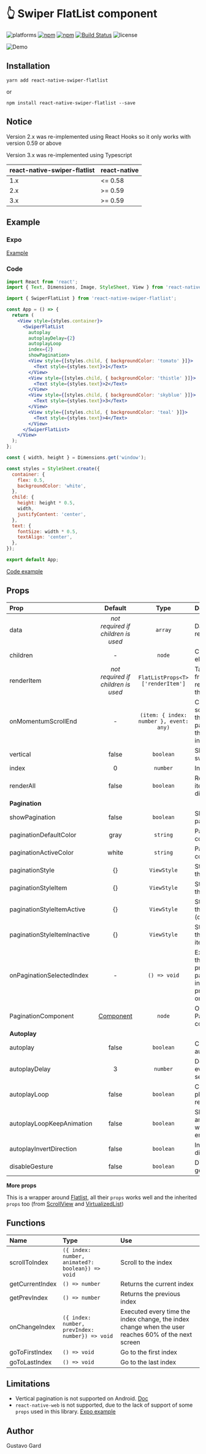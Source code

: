 # :point_up_2: Swiper FlatList component

![platforms](https://img.shields.io/badge/platforms-Android%20|%20iOS-brightgreen.svg)
[![npm](https://img.shields.io/npm/v/react-native-swiper-flatlist.svg)](https://www.npmjs.com/package/react-native-swiper-flatlist)
[![npm](https://img.shields.io/npm/dm/react-native-swiper-flatlist.svg)](https://www.npmjs.com/package/react-native-swiper-flatlist)
[![Build Status](https://app.bitrise.io/app/dfeb47a453df37dd/status.svg?token=54NHsU_G5kGTSZpdEejqLA&branch=master)](https://app.bitrise.io/app/dfeb47a453df37dd)
![license](https://img.shields.io/npm/l/react-native-swiper-flatlist.svg)

![Demo](https://raw.githubusercontent.com/gusgard/react-native-swiper-flatlist/master/demo.gif)

## Installation

```
yarn add react-native-swiper-flatlist
```

or

```
npm install react-native-swiper-flatlist --save
```

## Notice

Version 2.x was re-implemented using React Hooks so it only works with version 0.59 or above

Version 3.x was re-implemented using Typescript

| react-native-swiper-flatlist | react-native |
| ---------------------------- | ------------ |
| 1.x                          | <= 0.58      |
| 2.x                          | >= 0.59      |
| 3.x                          | >= 0.59      |

## Example

### Expo

[Example](https://snack.expo.io/@gusgard/react-native-swiper-flatlist)

### Code

```jsx
import React from 'react';
import { Text, Dimensions, Image, StyleSheet, View } from 'react-native';

import { SwiperFlatList } from 'react-native-swiper-flatlist';

const App = () => {
  return (
    <View style={styles.container}>
      <SwiperFlatList
        autoplay
        autoplayDelay={2}
        autoplayLoop
        index={2}
        showPagination>
        <View style={[styles.child, { backgroundColor: 'tomato' }]}>
          <Text style={styles.text}>1</Text>
        </View>
        <View style={[styles.child, { backgroundColor: 'thistle' }]}>
          <Text style={styles.text}>2</Text>
        </View>
        <View style={[styles.child, { backgroundColor: 'skyblue' }]}>
          <Text style={styles.text}>3</Text>
        </View>
        <View style={[styles.child, { backgroundColor: 'teal' }]}>
          <Text style={styles.text}>4</Text>
        </View>
      </SwiperFlatList>
    </View>
  );
};

const { width, height } = Dimensions.get('window');

const styles = StyleSheet.create({
  container: {
    flex: 0.5,
    backgroundColor: 'white',
  },
  child: {
    height: height * 0.5,
    width,
    justifyContent: 'center',
  },
  text: {
    fontSize: width * 0.5,
    textAlign: 'center',
  },
});

export default App;
```

[Code example](./example/README.md)

## Props

| Prop                        |                      Default                      |         Type          | Description                                                                           |
| :-------------------------- | :-----------------------------------------------: | :-------------------: | :------------------------------------------------------------------------------------ |
| data                        |        _not required if children is used_         |        `array`        | Data to use in renderItem                                                             |
| children                    |                         -                         |        `node`         | Children elements                                                                     |
| renderItem                  |        _not required if children is used_         |        `FlatListProps<T>['renderItem']`         | Takes an item from data and renders it into the list                                  |
| onMomentumScrollEnd         |                         -                         |        `(item: { index: number }, event: any)`         | Called after scroll end and the first parameter is the current index                  |
| vertical                    |                       false                       |        `boolean`         | Show vertical swiper                                                                  |
| index                       |                         0                         |       `number`        | Index to start                                                                        |
| renderAll                   |                       false                       |        `boolean`         | Render all the items before display it                                                |
| **Pagination**              |
| showPagination              |                       false                       |        `boolean`         | Show pagination                                                                       |
| paginationDefaultColor      |                       gray                        |       `string`        | Pagination color                                                                      |
| paginationActiveColor       |                       white                       |       `string`        | Pagination color                                                                      |
| paginationStyle             |                        {}                         | `ViewStyle` | Style object for the container                                                        |
| paginationStyleItem         |                        {}                         | `ViewStyle` | Style object for the item (dot)                                                       |
| paginationStyleItemActive   |                        {}                         | `ViewStyle` | Style object for the active item (dot)                                                |
| paginationStyleItemInactive |                        {}                         | `ViewStyle` | Style object for the inactive item (dot)                                              |
| onPaginationSelectedIndex   |                         -                         |        `() => void`         | Executed when the user presses the pagination index, similar properties onChangeIndex |
| PaginationComponent         | [Component](./src/components/Pagination/index.js) |        `node`         | Overwrite Pagination component                                                        |
| **Autoplay**                |
| autoplay                    |                       false                       |        `boolean`         | Change index automatically                                                            |
| autoplayDelay               |                         3                         |       `number`        | Delay between every page in seconds                                                   |
| autoplayLoop                |                       false                       |        `boolean`         | Continue playing after reach end                                                      |
| autoplayLoopKeepAnimation   |                       false                       |        `boolean`         | Show animation when reach the end of the list                                         |
| autoplayInvertDirection     |                       false                       |        `boolean`         | Invert auto play direction                                                            |
| disableGesture              |                       false                       |        `boolean`         | Disable swipe gesture                                                                 |

**More props**

This is a wrapper around [Flatlist](http://facebook.github.io/react-native/docs/flatlist.html#props), all their `props` works well and the inherited `props` too (from [ScrollView](http://facebook.github.io/react-native/docs/scrollview#props) and [VirtualizedList](http://facebook.github.io/react-native/docs/virtualizedlist#props))

## Functions

| Name            | Type                                  | Use                                                                                                 |
| :-------------- | :-------------------------------------- | :-------------------------------------------------------------------------------------------------- |
| scrollToIndex   | `({ index: number, animated?: boolean}) => void`   | Scroll to the index                                                                                 |
| getCurrentIndex | `() => number`                                       | Returns the current index                                                                           |
| getPrevIndex    | `() => number`                                       | Returns the previous index                                                                          |
| onChangeIndex   | `({ index: number, prevIndex: number}) => void` | Executed every time the index change, the index change when the user reaches 60% of the next screen |
| goToFirstIndex  | `() => void`                                       | Go to the first index                                                                               |
| goToLastIndex   | `() => void`                                       | Go to the last index                                                                                |

## Limitations

- Vertical pagination is not supported on Android. [Doc](https://github.com/facebook/react-native/blob/a48da14800013659e115bf2b58e31aa396e678e5/Libraries/Components/ScrollView/ScrollView.js#L274)
- `react-native-web` is not supported, due to the lack of support of some `props` used in this library. [Expo example](https://snack.expo.io/@gusgard/react-native-web-example-with-swiper)

## Author

Gustavo Gard
